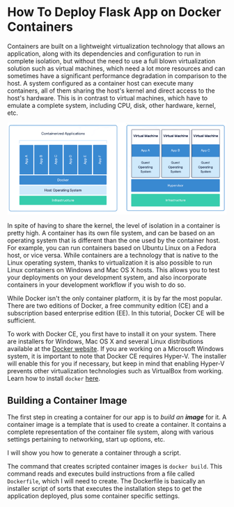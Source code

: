 # How To Deploy Flask App on Docker Containers

Containers are built on a lightweight virtualization technology that allows an application, along with its dependencies and configuration to run in complete isolation, but without the need to use a full blown virtualization solution such as virtual machines, which need a lot more resources and can sometimes have a significant performance degradation in comparison to the host. A system configured as a container host can execute many containers, all of them sharing the host's kernel and direct access to the host's hardware. This is in contrast to virtual machines, which have to emulate a complete system, including CPU, disk, other hardware, kernel, etc.

![Docker vs VMs](images/docker_vs_vms.png)

In spite of having to share the kernel, the level of isolation in a container is pretty high. A container has its own file system, and can be based on an operating system that is different than the one used by the container host. For example, you can run containers based on Ubuntu Linux on a Fedora host, or vice versa. While containers are a technology that is native to the Linux operating system, thanks to virtualization it is also possible to run Linux containers on Windows and Mac OS X hosts. This allows you to test your deployments on your development system, and also incorporate containers in your development workflow if you wish to do so.

While Docker isn't the only container platform, it is by far the most popular. There are two editions of Docker, a free community edition (CE) and a subscription based enterprise edition (EE). In this tutorial, Docker CE will be sufficient.

To work with Docker CE, you first have to install it on your system. There are installers for Windows, Mac OS X and several Linux distributions available at the [Docker website](https://www.docker.com/community-edition). If you are working on a Microsoft Windows system, it is important to note that Docker CE requires Hyper-V. The installer will enable this for you if necessary, but keep in mind that enabling Hyper-V prevents other virtualization technologies such as VirtualBox from working. Learn how to install `docker` [here](how_to_install_docker.md).

## Building a Container Image

The first step in creating a container for our app is to _build an **image**_ for it. A container image is a template that is used to create a container. It contains a complete representation of the container file system, along with various settings pertaining to networking, start up options, etc.

I will show you how to generate a container through a script. 

The command that creates scripted container images is `docker build`. This command reads and executes build instructions from a file called `Dockerfile`, which I will need to create. The Dockerfile is basically an installer script of sorts that executes the installation steps to get the application deployed, plus some container specific settings.